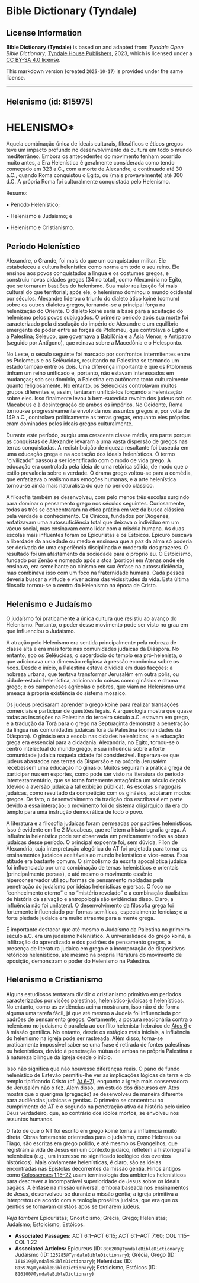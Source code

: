 # Bible Dictionary (Tyndale)

## License Information

**Bible Dictionary (Tyndale)** is based on and adapted from: _Tyndale Open Bible Dictionary_, [Tyndale House Publishers](https://tyndaleopenresources.com/), 2023, which is licensed under a [CC BY-SA 4.0 license](https://creativecommons.org/licenses/by-sa/4.0/legalcode.en).

This markdown version (created `2025-10-17`) is provided under the same license.



--------------------------------

## Helenismo (id: 815975)

HELENISMO\*
===========

Aquela combinação única de ideais culturais, filosóficos e éticos gregos teve um impacto profundo no desenvolvimento da cultura em todo o mundo mediterrâneo. Embora os antecedentes do movimento tenham ocorrido muito antes, a Era Helenística é geralmente considerada como tendo começado em 323 a.C., com a morte de Alexandre, e continuado até 30 a.C., quando Roma conquistou o Egito, ou (mais provavelmente) até 300 d.C. A própria Roma foi culturalmente conquistada pelo Helenismo.

Resumo:

• Período Helenístico;

• Helenismo e Judaísmo; e

• Helenismo e Cristianismo.

Período Helenístico
-------------------

Alexandre, o Grande, foi mais do que um conquistador militar. Ele estabeleceu a cultura helenística como norma em todo o seu reino. Ele ensinou aos povos conquistados a língua e os costumes gregos, e construiu novas cidades gregas (34 no total), como Alexandria no Egito, que se tornaram bastiões do helenismo. Sua maior realização foi mais cultural do que territorial; após ele, o helenismo dominou o mundo ocidental por séculos. Alexandre liderou o triunfo do dialeto ático koiné (comum) sobre os outros dialetos gregos, tornando\-se a principal força na helenização do Oriente. O dialeto koiné seria a base para a aceitação do helenismo pelos povos subjugados. O primeiro período após sua morte foi caracterizado pela dissolução do império de Alexandre e um equilíbrio emergente de poder entre as forças de Ptolomeu, que controlava o Egito e a Palestina; Seleuco, que governava a Babilônia e a Ásia Menor; e Antípatro (seguido por Antígono), que reinava sobre a Macedônia e o Helesponto.

No Leste, o século seguinte foi marcado por confrontos intermitentes entre os Ptolomeus e os Selêucidas, resultando na Palestina se tornando um estado tampão entre os dois. Uma diferença importante é que os Ptolomeus tinham um reino unificado e, portanto, não estavam interessados em mudanças; sob seu domínio, a Palestina era autônoma tanto culturalmente quanto religiosamente. No entanto, os Selêucidas controlavam muitos grupos diferentes e, assim, tentaram unificá\-los forçando a helenização sobre eles. Isso finalmente levou à bem\-sucedida revolta dos judeus sob os Macabeus e à desintegração de ambos os impérios. No Ocidente, Roma tornou\-se progressivamente envolvida nos assuntos gregos e, por volta de 149 a.C., controlava politicamente as terras gregas, enquanto eles próprios eram dominados pelos ideais gregos culturalmente.

Durante este período, surgiu uma crescente classe média, em parte porque as conquistas de Alexandre levaram a uma vasta dispersão de gregos nas terras conquistadas. A redistribuição de riqueza resultante foi baseada em uma educação grega e na aceitação dos ideais helenísticos. O termo "civilizado" passou a ser identificado com o modo de vida grego. A educação era controlada pela ideia de uma retórica sólida, de modo que o estilo prevalecia sobre a verdade. O drama grego voltou\-se para a comédia, que enfatizava o realismo nas emoções humanas, e a arte helenística tornou\-se ainda mais naturalista do que no período clássico.

A filosofia também se desenvolveu, com pelo menos três escolas surgindo para dominar o pensamento grego nos séculos seguintes. Curiosamente, todas as três se concentraram na ética prática em vez da busca clássica pela verdade e conhecimento. Os Cínicos, fundados por Diógenes, enfatizavam uma autossuficiência total que deixava o indivíduo em um vácuo social, mas ensinavam como lidar com a miséria humana. As duas escolas mais influentes foram os Epicuristas e os Estóicos. Epicuro buscava a liberdade da ansiedade ou medo e ensinava que a paz da alma só poderia ser derivada de uma experiência disciplinada e moderada dos prazeres. O resultado foi um afastamento da sociedade para o próprio eu. O Estoicismo, fundado por Zenão e nomeado após a stoa (pórtico) em Atenas onde ele ensinava, era semelhante ao cinismo em sua ênfase na autossuficiência, mas combinava isso com um foco na fraternidade humana. Cada pessoa deveria buscar a virtude e viver acima das vicissitudes da vida. Esta última filosofia tornou\-se o centro do Helenismo na época de Cristo.

Helenismo e Judaísmo
--------------------

O judaísmo foi praticamente a única cultura que resistiu ao avanço do Helenismo. Portanto, o poder desse movimento pode ser visto no grau em que influenciou o Judaísmo.

A atração pelo Helenismo era sentida principalmente pela nobreza de classe alta e era mais forte nas comunidades judaicas da Diáspora. No entanto, sob os Selêucidas, o sacerdócio do templo era pró\-helenista, o que adicionava uma dimensão religiosa à pressão econômica sobre os ricos. Desde o início, a Palestina estava dividida em duas facções: a nobreza urbana, que tentava transformar Jerusalém em outra pólis, ou cidade\-estado helenística, adicionando coisas como ginásios e drama grego; e os camponeses agrícolas e pobres, que viam no Helenismo uma ameaça à própria existência do sistema mosaico.

Os judeus precisaram aprender o grego koiné para realizar transações comerciais e participar de questões legais. A arqueologia mostra que quase todas as inscrições na Palestina do terceiro século a.C. estavam em grego, e a tradução da Torá para o grego na Septuaginta demonstra a penetração da língua nas comunidades judaicas fora da Palestina (comunidades da Diáspora). O ginásio era a escola nas cidades helenísticas, e a educação grega era essencial para a cidadania. Alexandria, no Egito, tornou\-se o centro intelectual do mundo grego, e sua influência sobre a forte comunidade judaica naquela cidade foi considerável. Esperava\-se que judeus abastados nas terras da Dispersão e na própria Jerusalém recebessem uma educação no ginásio. Muitos seguiram a prática grega de participar nus em esportes, como pode ser visto na literatura do período intertestamentário, que se torna fortemente antagônica um século depois (devido à aversão judaica a tal exibição pública). As escolas sinagogais judaicas, como resultado da competição com os ginásios, adotaram modos gregos. De fato, o desenvolvimento da tradição dos escribas é em parte devido a essa interação; o movimento foi do sistema oligárquico da era do templo para uma instrução democrática de todo o povo.

A literatura e a filosofia judaicas foram permeadas por padrões helenísticos. Isso é evidente em 1 e 2 Macabeus, que refletem a historiografia grega. A influência helenística pode ser observada em praticamente todas as obras judaicas desse período. O principal expoente foi, sem dúvida, Fílon de Alexandria, cuja interpretação alegórica do AT foi projetada para tornar os ensinamentos judaicos aceitáveis ao mundo helenístico e vice\-versa. Essa atitude era bastante comum. O simbolismo da escrita apocalíptica judaica foi influenciado por uma combinação de temas helenísticos e orientais (principalmente persas), e até mesmo o movimento essênio hiperconservador utilizou formas de pensamento moldadas pela penetração do judaísmo por ideias helenísticas e persas. O foco no “conhecimento eterno” e no “mistério revelado” e a combinação dualística de história da salvação e antropologia são evidências disso. Claro, a influência não foi unilateral. O desenvolvimento da filosofia grega foi fortemente influenciado por formas semíticas, especialmente fenícias; e a forte piedade judaica era muito atraente para a mente grega.

É importante destacar que até mesmo o Judaísmo da Palestina no primeiro século a.C. era um judaísmo helenístico. A universalidade do grego koiné, a infiltração do aprendizado e dos padrões de pensamento gregos, a presença de literatura judaica em grego e a incorporação de dispositivos retóricos helenísticos, até mesmo na própria literatura do movimento de oposição, demonstram o poder do Helenismo na Palestina.

Helenismo e Cristianismo
------------------------

Alguns estudiosos tentaram dividir o cristianismo primitivo em períodos caracterizados por visões palestinas, helenístico\-judaicas e helenísticas. No entanto, como as evidências acima mostraram, isso não é de forma alguma uma tarefa fácil, já que até mesmo a Judeia foi influenciada por padrões de pensamento gregos. Certamente, a postura reacionária contra o helenismo no judaísmo é paralela ao conflito helenista\-hebraico de [Atos 6](https://ref.ly/Acts6:1-Acts6:15) e à missão gentílica. No entanto, desde os estágios mais iniciais, a influência do helenismo na igreja pode ser rastreada. Além disso, torna\-se praticamente impossível saber se uma frase é retirada de fontes palestinas ou helenísticas, devido à penetração mútua de ambas na própria Palestina e à natureza bilíngue da igreja desde o início.

Isso não significa que não houvesse diferenças reais. O pano de fundo helenístico de Estevão permitiu\-lhe ver as implicações lógicas da terra e do templo tipificando Cristo (cf. [At 6–7](https://ref.ly/Acts6:1-Acts7:60)), enquanto a igreja mais conservadora de Jerusalém não o fez. Além disso, um estudo dos discursos em Atos mostra que o querigma (pregação) se desenvolveu de maneira diferente para audiências judaicas e gentias. O primeiro se concentrou no cumprimento do AT e o segundo na penetração ativa da história pelo único Deus verdadeiro, que, ao contrário dos ídolos mortos, se envolveu nos assuntos humanos.

O fato de que o NT foi escrito em grego koiné torna a influência muito direta. Obras fortemente orientadas para o judaísmo, como Hebreus ou Tiago, são escritas em grego polido, e até mesmo os Evangelhos, que registram a vida de Jesus em um contexto judaico, refletem a historiografia helenística (e.g., um interesse no significado teológico dos eventos históricos). Mais obviamente helenísticas, é claro, são as ideias encontradas nas Epístolas decorrentes da missão gentia. Hinos antigos como [Colossenses 1\.15–22](https://ref.ly/Col1:15-Col1:22) usam terminologia dos ambientes helenísticos para descrever a incomparável superioridade de Jesus sobre os ideais pagãos. A ênfase na missão universal, embora baseada nos ensinamentos de Jesus, desenvolveu\-se durante a missão gentia; a igreja primitiva a interpretou de acordo com a teologia prosélita judaica, que era que os gentios se tornavam cristãos após se tornarem judeus.

*Veja também* Epicuristas; Gnosticismo; Grécia, Grego; Helenistas; Judaísmo; Estoicismo, Estóicos.

* **Associated Passages:** ACT 6:1–ACT 6:15; ACT 6:1–ACT 7:60; COL 1:15–COL 1:22
* **Associated Articles:** Epicureus (ID: `806200@TyndaleBibleDictionary`); Judaísmo (ID: `125285@TyndaleBibleDictionary`); Grécia, Grego (ID: `161819@TyndaleBibleDictionary`); Helenistas (ID: `815976@TyndaleBibleDictionary`); Estoicismo, Estóicos (ID: `816100@TyndaleBibleDictionary`)

